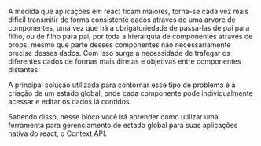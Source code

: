 A medida que aplicações em react ficam maiores, torna-se cada vez mais dificil transmitir de forma consistente dados através de uma arvore de componentes, uma vez que há a obrigatoriedade de passa-las de pai para filho, ou de filho para pai, por toda a hierarquia de componentes através de props, mesmo que parte desses componentes não necessariamente precise desses dados. Com isso surge a necessidade de trafegar os diferentes dados de formas mais diretas e objetivas entre componentes distantes.

A principal solução utilizada para contornar esse tipo de problema é a criação de um estado global, onde cada componente pode individualmente acessar e editar os dados lá contidos.

Sabendo disso, nesse bloco você irá aprender como utilizar uma ferramenta para gerenciamento de estado global para suas aplicações nativa do react, o Context API.